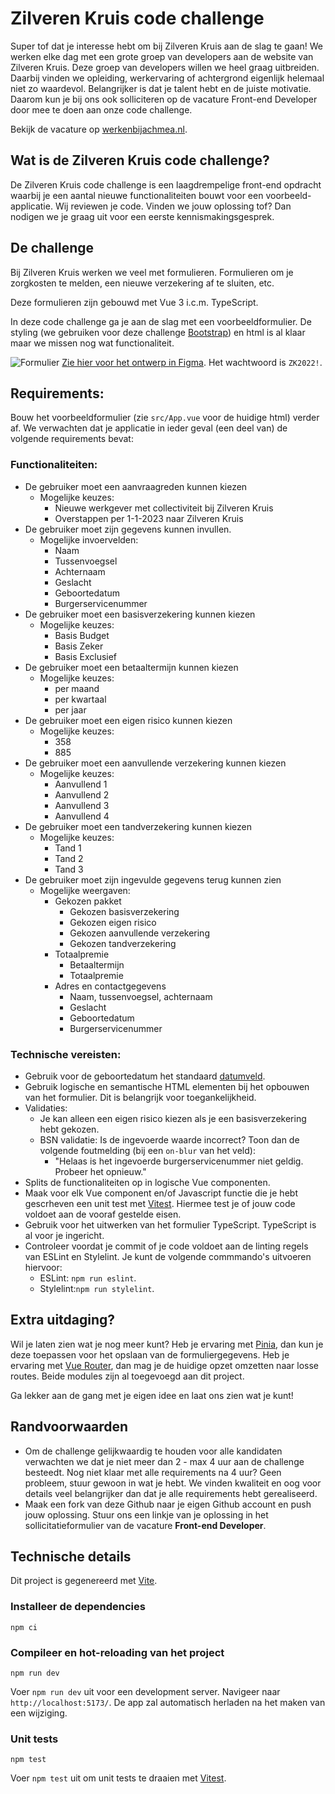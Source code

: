 # Zilveren Kruis code challenge

Super tof dat je interesse hebt om bij Zilveren Kruis aan de slag te gaan! We werken elke dag met een grote groep van developers aan de website van Zilveren Kruis. Deze groep van developers willen we heel graag uitbreiden. Daarbij vinden we opleiding, werkervaring of achtergrond eigenlijk helemaal niet zo waardevol. Belangrijker is dat je talent hebt en de juiste motivatie. Daarom kun je bij ons ook solliciteren op de vacature Front-end Developer door mee te doen aan onze code challenge.

Bekijk de vacature op [werkenbijachmea.nl](https://www.werkenbijachmea.nl/vacatures/front-end-developer-zilveren-kruis-leiden-a0wqs0000015xsbiam).

## Wat is de Zilveren Kruis code challenge?

De Zilveren Kruis code challenge is een laagdrempelige front-end opdracht waarbij je een aantal nieuwe functionaliteiten bouwt voor een voorbeeld-applicatie. Wij reviewen je code. Vinden we jouw oplossing tof? Dan nodigen we je graag uit voor een eerste kennismakingsgesprek.

## De challenge

Bij Zilveren Kruis werken we veel met formulieren. Formulieren om je zorgkosten te melden, een nieuwe verzekering af te sluiten, etc.

Deze formulieren zijn gebouwd met Vue 3 i.c.m. TypeScript.

In deze code challenge ga je aan de slag met een voorbeeldformulier. De styling (we gebruiken voor deze challenge [Bootstrap](https://getbootstrap.com/docs/4.6/getting-started/introduction/)) en html is al klaar maar we missen nog wat functionaliteit.

![Formulier](screenshot.png 'formulier')
[Zie hier voor het ontwerp in Figma](<https://www.figma.com/proto/i6xTWlKP0aqyEc38HxGDVr/frontend-assesment-(design)?page-id=0%3A1&node-id=0%3A1&viewport=101%2C315%2C0.13&scaling=scale-down-width&starting-point-node-id=2%3A4&show-proto-sidebar=1>).
Het wachtwoord is `ZK2022!`.

## Requirements:

Bouw het voorbeeldformulier (zie `src/App.vue` voor de huidige html) verder af. We verwachten dat je applicatie in ieder geval (een deel van) de volgende requirements bevat:

### Functionaliteiten:

- De gebruiker moet een aanvraagreden kunnen kiezen
    - Mogelijke keuzes:
        - Nieuwe werkgever met collectiviteit bij Zilveren Kruis
        - Overstappen per 1-1-2023 naar Zilveren Kruis
- De gebruiker moet zijn gegevens kunnen invullen.
    - Mogelijke invoervelden:
        - Naam
        - Tussenvoegsel
        - Achternaam
        - Geslacht
        - Geboortedatum
        - Burgerservicenummer
- De gebruiker moet een basisverzekering kunnen kiezen
    - Mogelijke keuzes:
        - Basis Budget
        - Basis Zeker
        - Basis Exclusief
- De gebruiker moet een betaaltermijn kunnen kiezen
    - Mogelijke keuzes:
        - per maand
        - per kwartaal
        - per jaar
- De gebruiker moet een eigen risico kunnen kiezen
    - Mogelijke keuzes:
        - 358
        - 885
- De gebruiker moet een aanvullende verzekering kunnen kiezen
    - Mogelijke keuzes:
        - Aanvullend 1
        - Aanvullend 2
        - Aanvullend 3
        - Aanvullend 4
- De gebruiker moet een tandverzekering kunnen kiezen
    - Mogelijke keuzes:
        - Tand 1
        - Tand 2
        - Tand 3
- De gebruiker moet zijn ingevulde gegevens terug kunnen zien
    - Mogelijke weergaven:
        - Gekozen pakket
            - Gekozen basisverzekering
            - Gekozen eigen risico
            - Gekozen aanvullende verzekering
            - Gekozen tandverzekering
        - Totaalpremie
            - Betaaltermijn
            - Totaalpremie
        - Adres en contactgegevens
            - Naam, tussenvoegsel, achternaam
            - Geslacht
            - Geboortedatum
            - Burgerservicenummer

### Technische vereisten:

- Gebruik voor de geboortedatum het standaard [datumveld](https://developer.mozilla.org/en-US/docs/Web/HTML/Element/input/date).
- Gebruik logische en semantische HTML elementen bij het opbouwen van het formulier. Dit is belangrijk voor toegankelijkheid.
- Validaties:
    - Je kan alleen een eigen risico kiezen als je een basisverzekering hebt gekozen.
    - BSN validatie: Is de ingevoerde waarde incorrect? Toon dan de volgende foutmelding (bij een `on-blur` van het veld):
        - "Helaas is het ingevoerde burgerservicenummer niet geldig. Probeer het opnieuw."
- Splits de functionaliteiten op in logische Vue componenten.
- Maak voor elk Vue component en/of Javascript functie die je hebt gescrheven een unit test met [Vitest](https://vitest.dev/). Hiermee test je of jouw code voldoet aan de vooraf gestelde eisen.
- Gebruik voor het uitwerken van het formulier TypeScript. TypeScript is al voor je ingericht.
- Controleer voordat je commit of je code voldoet aan de linting regels van ESLint en Stylelint. Je kunt de volgende commmando's uitvoeren hiervoor:
    - ESLint: `npm run eslint`.
    - Stylelint:`npm run stylelint`.

## Extra uitdaging?

Wil je laten zien wat je nog meer kunt? Heb je ervaring met [Pinia](https://pinia.vuejs.org/), dan kun je deze toepassen voor het opslaan van de formuliergegevens. Heb je ervaring met [Vue Router](https://router.vuejs.org/), dan mag je de huidige opzet omzetten naar losse routes. Beide modules zijn al toegevoegd aan dit project.

Ga lekker aan de gang met je eigen idee en laat ons zien wat je kunt!

## Randvoorwaarden

- Om de challenge gelijkwaardig te houden voor alle kandidaten verwachten we dat je niet meer dan 2 - max 4 uur aan de challenge besteedt. Nog niet klaar met alle requirements na 4 uur? Geen probleem, stuur gewoon in wat je hebt. We vinden kwaliteit en oog voor details veel belangrijker dan dat je alle requirements hebt gerealiseerd.
- Maak een fork van deze Github naar je eigen Github account en push jouw oplossing. Stuur ons een linkje van je oplossing in het sollicitatieformulier van de vacature **Front-end Developer**.

## Technische details

Dit project is gegenereerd met [Vite](https://vitejs.dev/).

### Installeer de dependencies

```
npm ci
```

### Compileer en hot-reloading van het project

```
npm run dev
```

Voer `npm run dev` uit voor een development server. Navigeer naar `http://localhost:5173/`. De app zal automatisch herladen na het maken van een wijziging.

### Unit tests

```
npm test
```

Voer `npm test` uit om unit tests te draaien met [Vitest](https://vitest.dev/).

